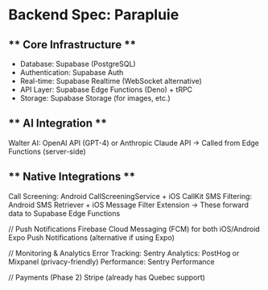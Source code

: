 # Backend Spec: Parapluie

## ** Core Infrastructure **

- Database:      Supabase (PostgreSQL)
- Authentication: Supabase Auth
- Real-time:     Supabase Realtime (WebSocket alternative)
- API Layer:     Supabase Edge Functions (Deno) + tRPC
- Storage:       Supabase Storage (for images, etc.)

## ** AI Integration **
Walter AI:     OpenAI API (GPT-4) or Anthropic Claude API
               → Called from Edge Functions (server-side)

## ** Native Integrations **
Call Screening: Android CallScreeningService + iOS CallKit
SMS Filtering:  Android SMS Retriever + iOS Message Filter Extension
                → These forward data to Supabase Edge Functions

// Push Notifications
Firebase Cloud Messaging (FCM) for both iOS/Android
Expo Push Notifications (alternative if using Expo)

// Monitoring & Analytics
Error Tracking: Sentry
Analytics:      PostHog or Mixpanel (privacy-friendly)
Performance:    Sentry Performance

// Payments (Phase 2)
Stripe (already has Quebec support)